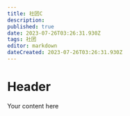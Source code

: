 ```yaml
---
title: 社团C
description: 
published: true
date: 2023-07-26T03:26:31.930Z
tags: 社团
editor: markdown
dateCreated: 2023-07-26T03:26:31.930Z
---
```


# Header
Your content here